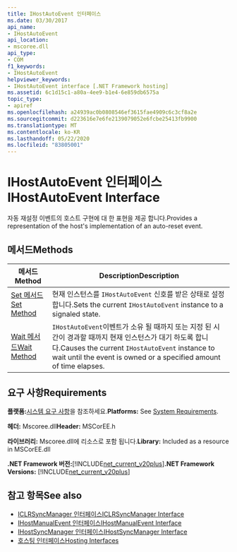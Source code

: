 ```yaml
---
title: IHostAutoEvent 인터페이스
ms.date: 03/30/2017
api_name:
- IHostAutoEvent
api_location:
- mscoree.dll
api_type:
- COM
f1_keywords:
- IHostAutoEvent
helpviewer_keywords:
- IHostAutoEvent interface [.NET Framework hosting]
ms.assetid: 6c1d15c1-a80a-4ee9-b1e4-6e859db6575a
topic_type:
- apiref
ms.openlocfilehash: a24939ac0b0808546ef3615fae4909c6c3cf8a2e
ms.sourcegitcommit: d223616e7e6fe2139079052e6fcbe25413fb9900
ms.translationtype: MT
ms.contentlocale: ko-KR
ms.lasthandoff: 05/22/2020
ms.locfileid: "83805001"
---
```

# <a name="ihostautoevent-interface"></a><span data-ttu-id="09557-102">IHostAutoEvent 인터페이스</span><span class="sxs-lookup"><span data-stu-id="09557-102">IHostAutoEvent Interface</span></span>
<span data-ttu-id="09557-103">자동 재설정 이벤트의 호스트 구현에 대 한 표현을 제공 합니다.</span><span class="sxs-lookup"><span data-stu-id="09557-103">Provides a representation of the host's implementation of an auto-reset event.</span></span>  
  
## <a name="methods"></a><span data-ttu-id="09557-104">메서드</span><span class="sxs-lookup"><span data-stu-id="09557-104">Methods</span></span>  
  
|<span data-ttu-id="09557-105">메서드</span><span class="sxs-lookup"><span data-stu-id="09557-105">Method</span></span>|<span data-ttu-id="09557-106">Description</span><span class="sxs-lookup"><span data-stu-id="09557-106">Description</span></span>|  
|------------|-----------------|  
|[<span data-ttu-id="09557-107">Set 메서드</span><span class="sxs-lookup"><span data-stu-id="09557-107">Set Method</span></span>](ihostautoevent-set-method.md)|<span data-ttu-id="09557-108">현재 인스턴스를 `IHostAutoEvent` 신호를 받은 상태로 설정 합니다.</span><span class="sxs-lookup"><span data-stu-id="09557-108">Sets the current `IHostAutoEvent` instance to a signaled state.</span></span>|  
|[<span data-ttu-id="09557-109">Wait 메서드</span><span class="sxs-lookup"><span data-stu-id="09557-109">Wait Method</span></span>](ihostautoevent-wait-method.md)|<span data-ttu-id="09557-110">`IHostAutoEvent`이벤트가 소유 될 때까지 또는 지정 된 시간이 경과할 때까지 현재 인스턴스가 대기 하도록 합니다.</span><span class="sxs-lookup"><span data-stu-id="09557-110">Causes the current `IHostAutoEvent` instance to wait until the event is owned or a specified amount of time elapses.</span></span>|  
  
## <a name="requirements"></a><span data-ttu-id="09557-111">요구 사항</span><span class="sxs-lookup"><span data-stu-id="09557-111">Requirements</span></span>  
 <span data-ttu-id="09557-112">**플랫폼:**[시스템 요구 사항](../../get-started/system-requirements.md)을 참조하세요.</span><span class="sxs-lookup"><span data-stu-id="09557-112">**Platforms:** See [System Requirements](../../get-started/system-requirements.md).</span></span>  
  
 <span data-ttu-id="09557-113">**헤더:** Mscoree.dll</span><span class="sxs-lookup"><span data-stu-id="09557-113">**Header:** MSCorEE.h</span></span>  
  
 <span data-ttu-id="09557-114">**라이브러리:** Mscoree.dll에 리소스로 포함 됩니다.</span><span class="sxs-lookup"><span data-stu-id="09557-114">**Library:** Included as a resource in MSCorEE.dll</span></span>  
  
 <span data-ttu-id="09557-115">**.NET Framework 버전:**[!INCLUDE[net_current_v20plus](../../../../includes/net-current-v20plus-md.md)]</span><span class="sxs-lookup"><span data-stu-id="09557-115">**.NET Framework Versions:** [!INCLUDE[net_current_v20plus](../../../../includes/net-current-v20plus-md.md)]</span></span>  
  
## <a name="see-also"></a><span data-ttu-id="09557-116">참고 항목</span><span class="sxs-lookup"><span data-stu-id="09557-116">See also</span></span>

- [<span data-ttu-id="09557-117">ICLRSyncManager 인터페이스</span><span class="sxs-lookup"><span data-stu-id="09557-117">ICLRSyncManager Interface</span></span>](iclrsyncmanager-interface.md)
- [<span data-ttu-id="09557-118">IHostManualEvent 인터페이스</span><span class="sxs-lookup"><span data-stu-id="09557-118">IHostManualEvent Interface</span></span>](ihostmanualevent-interface.md)
- [<span data-ttu-id="09557-119">IHostSyncManager 인터페이스</span><span class="sxs-lookup"><span data-stu-id="09557-119">IHostSyncManager Interface</span></span>](ihostsyncmanager-interface.md)
- [<span data-ttu-id="09557-120">호스팅 인터페이스</span><span class="sxs-lookup"><span data-stu-id="09557-120">Hosting Interfaces</span></span>](hosting-interfaces.md)
